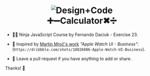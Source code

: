 <h1 align="center">
    <img alt="Design+Code" src="https://www.udrop.com/plugins/imageviewer/site/direct.php?s=1iRx&/calc.gif" />
    <br>
    ➕➖Calculator✖➗
</h1>

- 🐱‍👤 Ninja JavaScript Course by Fernando Daciuk - Exercise 23.

- 🚀 Inspired by <a href="https://dribbble.com/martinmroc" target="_blank">Martin Mroč's work</a> <i>"Apple Watch UI - Business"</i>: (```https://dribbble.com/shots/10826886-Apple-Watch-UI-Business```).

- 🤞 Leave a pull request if you have anything to add or share.

Thanks! 🤙

